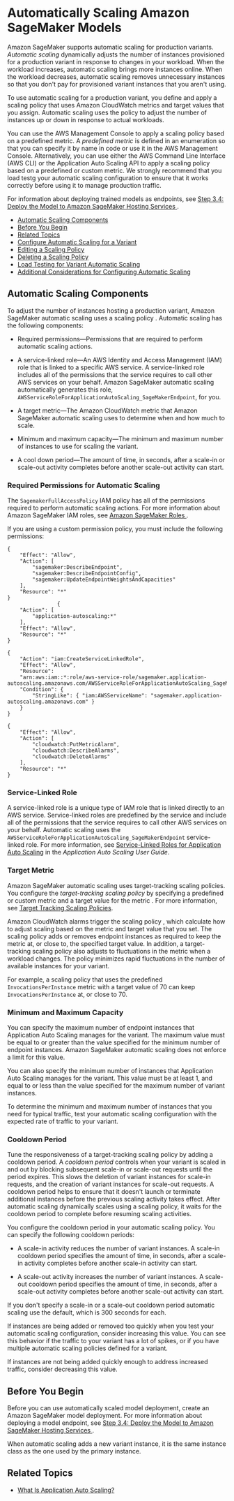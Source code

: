 # Automatically Scaling Amazon SageMaker Models<a name="endpoint-auto-scaling"></a>

Amazon SageMaker supports automatic scaling for production variants\. *Automatic scaling* dynamically adjusts the number of instances provisioned for a production variant in response to changes in your workload\. When the workload increases, automatic scaling brings more instances online\. When the workload decreases, automatic scaling removes unnecessary instances so that you don't pay for provisioned variant instances that you aren't using\.

To use automatic scaling for a production variant, you define and apply a scaling policy that uses Amazon CloudWatch metrics and target values that you assign\. Automatic scaling uses the policy to adjust the number of instances up or down in response to actual workloads\.

You can use the AWS Management Console to apply a scaling policy based on a predefined metric\. A *predefined metric* is defined in an enumeration so that you can specify it by name in code or use it in the AWS Management Console\. Alternatively, you can use either the AWS Command Line Interface \(AWS CLI\) or the Application Auto Scaling API to apply a scaling policy based on a predefined or custom metric\. We strongly recommend that you load testg your automatic scaling configuration to ensure that it works correctly before using it to manage production traffic\.

For information about deploying trained models as endpoints, see [Step 3\.4: Deploy the Model to Amazon SageMaker Hosting Services ](ex1-deploy-model.md)\. 


+ [Automatic Scaling Components](#endpoint-auto-scaling-policy)
+ [Before You Begin](#endpoint-auto-scaling-target-byb)
+ [Related Topics](#w3ab1c20c21)
+ [Configure Automatic Scaling for a Variant](endpoint-auto-scaling-add-policy.md)
+ [Editing a Scaling Policy](endpoint-auto-scaling-edit.md)
+ [Deleting a Scaling Policy](endpoint-auto-scaling-delete.md)
+ [Load Testing for Variant Automatic Scaling](endpoint-scaling-loadtest.md)
+ [Additional Considerations for Configuring Automatic Scaling](endpoint-auto-scaling-considerations.md)

## Automatic Scaling Components<a name="endpoint-auto-scaling-policy"></a>

To adjust the number of instances hosting a production variant, Amazon SageMaker automatic scaling uses a scaling policy \. Automatic scaling has the following components:

+ Required permissions—Permissions that are required to perform automatic scaling actions\.

+ A service\-linked role—An AWS Identity and Access Management \(IAM\) role that is linked to a specific AWS service\. A service\-linked role includes all of the permissions that the service requires to call other AWS services on your behalf\. Amazon SageMaker automatic scaling automatically generates this role, `AWSServiceRoleForApplicationAutoScaling_SageMakerEndpoint`, for you\.

+ A target metric—The Amazon CloudWatch metric that Amazon SageMaker automatic scaling uses to determine when and how much to scale\.

+ Minimum and maximum capacity—The minimum and maximum number of instances to use for scaling the variant\.

+ A cool down period—The amount of time, in seconds, after a scale\-in or scale\-out activity completes before another scale\-out activity can start\.

### Required Permissions for Automatic Scaling<a name="endpoint-auto-scaling-permissions"></a>

The `SagemakerFullAccessPolicy` IAM policy has all of the permissions required to perform automatic scaling actions\. For more information about Amazon SageMaker IAM roles, see [Amazon SageMaker Roles ](sagemaker-roles.md)\. 

If you are using a custom permission policy, you must include the following permissions:

```
{ 
	"Effect": "Allow", 
	"Action": [ 
		"sagemaker:DescribeEndpoint", 
		"sagemaker:DescribeEndpointConfig", 
		"sagemaker:UpdateEndpointWeightsAndCapacities" 
	], 
	"Resource": "*"  
}
                {
    "Action": [
        "application-autoscaling:*"
    ],
    "Effect": "Allow",
    "Resource": "*"
}

{
	"Action": "iam:CreateServiceLinkedRole",
	"Effect": "Allow",
	"Resource":
	"arn:aws:iam::*:role/aws-service-role/sagemaker.application-autoscaling.amazonaws.com/AWSServiceRoleForApplicationAutoScaling_SageMakerEndpoint",
	"Condition": {
		"StringLike": { "iam:AWSServiceName": "sagemaker.application-autoscaling.amazonaws.com"	}
	}
}

{ 
	"Effect": "Allow", 
	"Action": [ 
		"cloudwatch:PutMetricAlarm", 
		"cloudwatch:DescribeAlarms", 
		"cloudwatch:DeleteAlarms" 
	], 
	"Resource": "*" 
}
```

### Service\-Linked Role<a name="endpoint-auto-scaling-slr"></a>

A service\-linked role is a unique type of IAM role that is linked directly to an AWS service\. Service\-linked roles are predefined by the service and include all of the permissions that the service requires to call other AWS services on your behalf\. Automatic scaling uses the `AWSServiceRoleForApplicationAutoScaling_SageMakerEndpoint` service\-linked role\. For more information, see [Service\-Linked Roles for Application Auto Scaling](http://docs.aws.amazon.com//autoscaling/application/userguide/application-autoscaling-service-linked-roles.html) in the *Application Auto Scaling User Guide*\.

### Target Metric<a name="endpoint-auto-scaling-target-metric"></a>

Amazon SageMaker automatic scaling uses target\-tracking scaling policies\. You configure the *target\-tracking scaling policy* by specifying a predefined or custom metric and a target value for the metric \. For more information, see [Target Tracking Scaling Policies](http://docs.aws.amazon.com//autoscaling/application/userguide/application-auto-scaling-target-tracking.html)\. 

Amazon CloudWatch alarms trigger the scaling policy , which calculate how to adjust scaling based on the metric and target value that you set\. The scaling policy adds or removes endpoint instances as required to keep the metric at, or close to, the specified target value\. In addition, a target\-tracking scaling policy also adjusts to fluctuations in the metric when a workload changes\. The policy minimizes rapid fluctuations in the number of available instances for your variant\.

For example, a scaling policy that uses the predefined `InvocationsPerInstance` metric with a target value of 70 can keep `InvocationsPerInstance` at, or close to 70\.

### Minimum and Maximum Capacity<a name="endpoint-auto-scaling-target-capacity"></a>

You can specify the maximum number of endpoint instances that Application Auto Scaling manages for the variant\. The maximum value must be equal to or greater than the value specified for the minimum number of endpoint instances\. Amazon SageMaker automatic scaling does not enforce a limit for this value\.

You can also specify the minimum number of instances that Application Auto Scaling manages for the variant\. This value must be at least 1, and equal to or less than the value specified for the maximum number of variant instances\.

To determine the minimum and maximum number of instances that you need for typical traffic, test your automatic scaling configuration with the expected rate of traffic to your variant\.

### Cooldown Period<a name="endpoint-auto-scaling-target-cooldown"></a>

Tune the responsiveness of a target\-tracking scaling policy by adding a cooldown period\. A *cooldown period* controls when your variant is scaled in and out by blocking subsequent scale\-in or scale\-out requests until the period expires\. This slows the deletion of variant instances for scale\-in requests, and the creation of variant instances for scale\-out requests\. A cooldown period helps to ensure that it doesn't launch or terminate additional instances before the previous scaling activity takes effect\. After automatic scaling dynamically scales using a scaling policy, it waits for the cooldown period to complete before resuming scaling activities\.

You configure the cooldown period in your automatic scaling policy\. You can specify the following cooldown periods:

+ A scale\-in activity reduces the number of variant instances\. A scale\-in cooldown period specifies the amount of time, in seconds, after a scale\-in activity completes before another scale\-in activity can start\. 

+ A scale\-out activity increases the number of variant instances\. A scale\-out cooldown period specifies the amount of time, in seconds, after a scale\-out activity completes before another scale\-out activity can start\. 

If you don't specify a scale\-in or a scale\-out cooldown period automatic scaling use the default, which is 300 seconds for each\.

 If instances are being added or removed too quickly when you test your automatic scaling configuration, consider increasing this value\. You can see this behavior if the traffic to your variant has a lot of spikes, or if you have multiple automatic scaling policies defined for a variant\.

If instances are not being added quickly enough to address increased traffic, consider decreasing this value\.

## Before You Begin<a name="endpoint-auto-scaling-target-byb"></a>

Before you can use automatically scaled model deployment, create an Amazon SageMaker model deployment\. For more information about deploying a model endpoint, see [Step 3\.4: Deploy the Model to Amazon SageMaker Hosting Services ](ex1-deploy-model.md)\.

When automatic scaling adds a new variant instance, it is the same instance class as the one used by the primary instance\.

## Related Topics<a name="w3ab1c20c21"></a>

+ [What Is Application Auto Scaling?](http://docs.aws.amazon.com//autoscalint/application/userguide/what-is-application-auto-scaling.html)